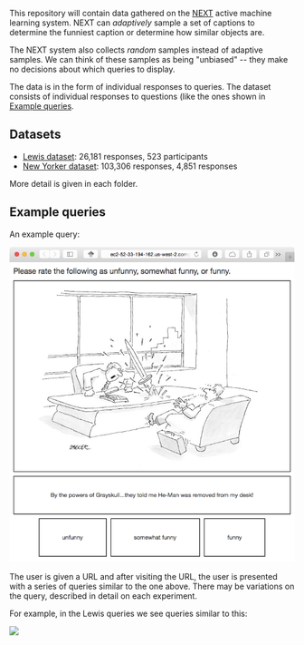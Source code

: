 This repository will contain data gathered on the [NEXT] active machine
learning system. NEXT can *adaptively* sample a set of captions to determine
the funniest caption or determine how similar objects are.

The NEXT system also collects *random* samples instead of adaptive samples. We
can think of these samples as being "unbiased" -- they make no decisions
about which queries to display.

The data is in the form of individual responses to queries. The dataset
consists of individual responses to questions (like the ones shown in [Example
queries](#example-queries).

## Datasets
* [Lewis dataset](lewis): 26,181 responses, 523 participants
* [New Yorker dataset](new_yorker): 103,306 responses, 4,851 responses

More detail is given in each folder.

## Example queries
An example query:

![](new_yorker/query.png)

The user is given a URL and after visiting the URL, the user is presented with
a series of queries similar to the one above. There may be variations on the
query, described in detail on each experiment.

For example, in the Lewis queries we see queries similar to this:

![](lewis/lewis_query.png)


[NEXT]:http://nextml.org/
